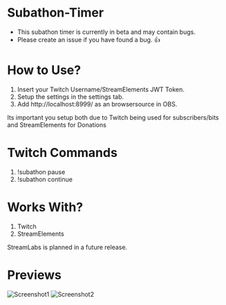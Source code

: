# Subathon-Timer

- This subathon timer is currently in beta and may contain bugs.
- Please create an issue if you have found a bug. :+1:

# How to Use?

1. Insert your Twitch Username/StreamElements JWT Token.
2. Setup the settings in the settings tab.
3. Add http://localhost:8999/ as an browsersource in OBS.

Its important you setup both due to Twitch being used for subscribers/bits and StreamElements for Donations

# Twitch Commands

1. !subathon pause
2. !subathon continue

# Works With?

1. Twitch
2. StreamElements

StreamLabs is planned in a future release.

# Previews
![Screenshot1](https://screenshot.hetisjoey.com/dAGO2/fUNUgenE02.png/raw)
![Screenshot2](https://screenshot.hetisjoey.com/dAGO2/gIpofAPI59.png/raw)
